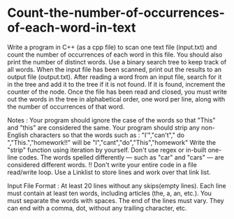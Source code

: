 # Count-the-number-of-occurrences-of-each-word-in-text

Write a program in C++ (as a cpp file) to scan one text file (input.txt) and count the number of occurrences of each word in this file.
You should also print the number of distinct words. Use a binary search tree to keep track of all words.
When the input file has been scanned, print out the results to an output file (output.txt).
After reading a word from an input file, search for it in the tree and add it to the tree if it is not found. If it is found, increment the counter of the node.
Once the file has been read and closed, you must write out the words in the tree in alphabetical order, one word per line, along with the number of occurrences of that word.

Notes :
Your program should ignore the case of the words so that "This" and "this" are considered the same.
Your program should strip any non-English characters so that the words such as :
"I'","can't"," do ","This.","homework!!" will be "I","cant","do","This","homework"
Write the "strip" function using iteration by yourself. Don't use regex or in-built one-line codes.
The words spelled differently — such as "car" and "cars" — are considered different words.
!! Don't write your entire code in a file read/write loop. Use a Linklist to store lines and work over that link list.

Input File Format :
At least 20 lines without any skips(empty lines).
Each line must contain at least ten words, including articles (the, a, an, etc.).
You must separate the words with spaces.
The end of the lines must vary. They can end with a comma, dot, without any trailing character, etc.
